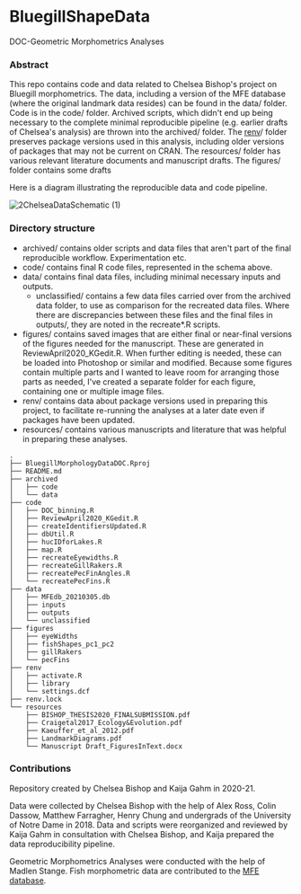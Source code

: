 # BluegillShapeData
DOC-Geometric Morphometrics Analyses

### Abstract
This repo contains code and data related to Chelsea Bishop's project on Bluegill morphometrics. The data, including a version of the MFE database (where the original landmark data resides) can be found in the data/ folder. Code is in the code/ folder. Archived scripts, which didn't end up being necessary to the complete minimal reproducible pipeline (e.g. earlier drafts of Chelsea's analysis) are thrown into the archived/ folder. The [renv](https://rstudio.github.io/renv/articles/renv.html)/ folder preserves package versions used in this analysis, including older versions of packages that may not be current on CRAN. The resources/ folder has various relevant literature documents and manuscript drafts. The figures/ folder contains some drafts

Here is a diagram illustrating the reproducible data and code pipeline.

![2ChelseaDataSchematic (1)](https://user-images.githubusercontent.com/37053323/113429309-4ec01f00-93a6-11eb-99d3-bc1b5de15085.png)

### Directory structure
- archived/ contains older scripts and data files that aren't part of the final reproducible workflow. Experimentation etc.
- code/ contains final R code files, represented in the schema above.
- data/ contains final data files, including minimal necessary inputs and outputs. 
     - unclassified/ contains a few data files carried over from the archived data folder, to use as comparison for the recreated data files. Where there are discrepancies between these files and the final files in outputs/, they are noted in the recreate*.R scripts.
- figures/ contains saved images that are either final or near-final versions of the figures needed for the manuscript. These are generated in ReviewApril2020_KGedit.R. When further editing is needed, these can be loaded into Photoshop or similar and modified. Because some figures contain multiple parts and I wanted to leave room for arranging those parts as needed, I've created a separate folder for each figure, containing one or multiple image files.
- renv/ contains data about package versions used in preparing this project, to facilitate re-running the analyses at a later date even if packages have been updated.
- resources/ contains various manuscripts and literature that was helpful in preparing these analyses.


```
.
├── BluegillMorphologyDataDOC.Rproj
├── README.md
├── archived
│   ├── code
│   └── data
├── code
│   ├── DOC_binning.R
│   ├── ReviewApril2020_KGedit.R
│   ├── createIdentifiersUpdated.R
│   ├── dbUtil.R
│   ├── hucIDforLakes.R
│   ├── map.R
│   ├── recreateEyewidths.R
│   ├── recreateGillRakers.R
│   ├── recreatePecFinAngles.R
│   └── recreatePecFins.R
├── data
│   ├── MFEdb_20210305.db
│   ├── inputs
│   ├── outputs
│   └── unclassified
├── figures
│   ├── eyeWidths
│   ├── fishShapes_pc1_pc2
│   ├── gillRakers
│   └── pecFins
├── renv
│   ├── activate.R
│   ├── library
│   └── settings.dcf
├── renv.lock
└── resources
    ├── BISHOP_THESIS2020_FINALSUBMISSION.pdf
    ├── Craigetal2017_Ecology&Evolution.pdf
    ├── Kaeuffer_et_al_2012.pdf
    ├── LandmarkDiagrams.pdf
    └── Manuscript Draft_FiguresInText.docx
```

### Contributions
Repository created by Chelsea Bishop and Kaija Gahm in 2020-21. 

Data were collected by Chelsea Bishop with the help of Alex Ross, Colin Dassow, Matthew Farragher, Henry Chung and undergrads of the University of Notre Dame in 2018. Data and scripts were reorganized and reviewed by Kaija Gahm in consultation with Chelsea Bishop, and Kaija prepared the data reproducibility pipeline.

Geometric Morphometrics Analyses were conducted with the help of Madlen Stange. 
Fish morphometric data are contributed to the [MFE database](https://figshare.com/articles/MFE_database_Data_from_ecosystem_ecology_research_by_Jones_Solomon_and_collaborators_on_the_ecology_and_biogeochemistry_of_lakes_and_lake_organisms_in_the_Upper_Midwest_USA/7438598). 

